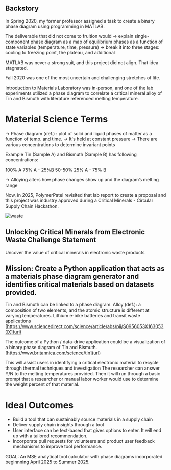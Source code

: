 ## Backstory

In Spring 2020, my former professor assigned a task to create a binary phase diagram using programming in MATLAB.

The deliverable that did not come to fruition would
-> explain single-component phase diagram as a map of equilibrium phases as a function of state variables (temperature, time, pressure)
-> break it into three stages: cooling to freezing point, the plateau, and additional 

MATLAB was never a strong suit, and this project did not align. That idea stagnated.

Fall 2020 was one of the most uncertain and challenging stretches of life. 

Introduction to Materials Laboratory was in-person, and one of the lab experiments utilized a phase diagram to correlate a critical mineral alloy of Tin and Bismuth with literature referenced melting temperature.

# Material Science Terms

-> Phase diagram (def.) : plot of solid and liquid phases of matter as a function of temp. and time.
-> It's held at constant pressure
-> There are various concentrations to determine invariant points 

Example Tin (Sample A) and Bismuth (Sample B) has following concentrations: 

100% A
75% A - 25%B
50-50%
25% A - 75% B

-> Alloying alters how phase changes show up and the diagram’s melting range


Now, in 2025, PolymerPatel revisited that lab report to create a proposal and this project was industry approved during a Critical Minerals - Circular Supply Chain Hackathon.

![waste](https://github.com/user-attachments/assets/37c9a6e0-a0f3-48f5-a480-bb10534d8fc9)


## Unlocking Critical Minerals from Electronic Waste Challenge Statement

Uncover the value of critical minerals in electronic waste products


## Mission: Create a Python application that acts as a materials phase diagram generator and identifies critical materials based on datasets provided.

Tin and Bismuth can be linked to a phase diagram. 
Alloy (def.): a composition of two elements, and the atomic structure is different at varying temperatures.
Lithium e-bike batteries and transit waste applications [https://www.sciencedirect.com/science/article/abs/pii/S0956053X1630530X](url)

The outcome of a Python / data-drive application could be a visualization of a binary phase diagram of Tin and Bismuth. [https://www.britannica.com/science/tin](url)

This will assist users in identifying a critical electronic material to recycle through thermal techniques and investigation
The researcher can answer Y/N to the melting temperatures provided. 
Then it will run through a basic prompt that a researcher or manual labor worker would use to determine the weight percent of that material.

# Ideal Outcomes

- Build a tool that can sustainably source materials in a supply chain
- Deliver supply chain insights through a tool
- User interface can be text-based that gives options to enter. It will end up with a tailored recommendation.
- Incorporate pull requests for volunteers and product user feedback mechanisms to improve tool performance.






GOAL: An MSE analytical tool calculator with phase diagrams incorporated beginnning April 2025 to Summer 2025.
